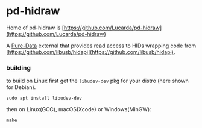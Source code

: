 # pd-hidraw


Home of pd-hidraw is [https://github.com/Lucarda/pd-hidraw](https://github.com/Lucarda/pd-hidraw)


A [Pure-Data](https://github.com/pure-data/pure-data) external that 
provides read access to HIDs wrapping code from [https://github.com/libusb/hidapi](https://github.com/libusb/hidapi).

### building 

to build on Linux first get the `libudev-dev` pkg for your distro (here shown for Debian). 

	sudo apt install libudev-dev
	
then on Linux(GCC), macOS(Xcode) or Windows(MinGW):

	make